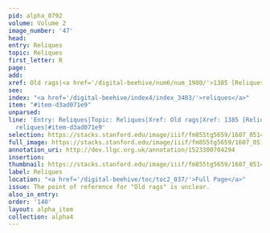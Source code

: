 ```yaml
---
pid: alpha_0792
volume: Volume 2
image_number: '47'
head:
entry: Reliques
topic: Reliques
first_letter: R
page:
add:
xref: Old rags|<a href='/digital-beehive/num6/num_1980/'>1385 [Reliques]</a>
see:
index: "<a href='/digital-beehive/index4/index_3403/'>reliques</a>"
item: "#item-d3ad071e9"
unparsed:
line: 'Entry: Reliques|Topic: Reliques|Xref: Old rags|Xref: 1385 [Reliques]|Index:
  reliques|#item-d3ad071e9'
selection: https://stacks.stanford.edu/image/iiif/fm855tg5659/1607_0514/270,238,3052,416/full/0/default.jpg
full_image: https://stacks.stanford.edu/image/iiif/fm855tg5659/1607_0514/full/full/0/default.jpg
annotation_uri: http://dev.llgc.org.uk/annotation/1523300704294
insertion:
thumbnail: https://stacks.stanford.edu/image/iiif/fm855tg5659/1607_0514/270,238,600,180/250,/0/default.jpg
label: Reliques
location: "<a href='/digital-beehive/toc/toc2_037/'>Full Page</a>"
issue: The point of reference for "Old rags" is unclear.
also_in_entry:
order: '140'
layout: alpha_item
collection: alpha4
---
```


